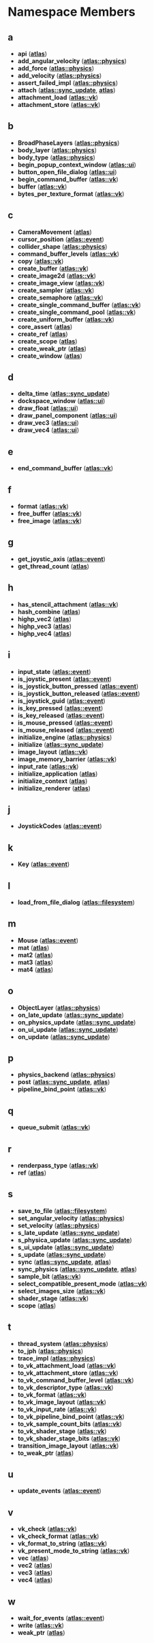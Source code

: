 
# Namespace Members



## a

* **api** ([**atlas**](namespaceatlas.md))
* **add\_angular\_velocity** ([**atlas::physics**](namespaceatlas_1_1physics.md))
* **add\_force** ([**atlas::physics**](namespaceatlas_1_1physics.md))
* **add\_velocity** ([**atlas::physics**](namespaceatlas_1_1physics.md))
* **assert\_failed\_impl** ([**atlas::physics**](namespaceatlas_1_1physics.md))
* **attach** ([**atlas::sync\_update**](namespaceatlas_1_1sync__update.md), [**atlas**](namespaceatlas.md))
* **attachment\_load** ([**atlas::vk**](namespaceatlas_1_1vk.md))
* **attachment\_store** ([**atlas::vk**](namespaceatlas_1_1vk.md))


## b

* **BroadPhaseLayers** ([**atlas::physics**](namespaceatlas_1_1physics.md))
* **body\_layer** ([**atlas::physics**](namespaceatlas_1_1physics.md))
* **body\_type** ([**atlas::physics**](namespaceatlas_1_1physics.md))
* **begin\_popup\_context\_window** ([**atlas::ui**](namespaceatlas_1_1ui.md))
* **button\_open\_file\_dialog** ([**atlas::ui**](namespaceatlas_1_1ui.md))
* **begin\_command\_buffer** ([**atlas::vk**](namespaceatlas_1_1vk.md))
* **buffer** ([**atlas::vk**](namespaceatlas_1_1vk.md))
* **bytes\_per\_texture\_format** ([**atlas::vk**](namespaceatlas_1_1vk.md))


## c

* **CameraMovement** ([**atlas**](namespaceatlas.md))
* **cursor\_position** ([**atlas::event**](namespaceatlas_1_1event.md))
* **collider\_shape** ([**atlas::physics**](namespaceatlas_1_1physics.md))
* **command\_buffer\_levels** ([**atlas::vk**](namespaceatlas_1_1vk.md))
* **copy** ([**atlas::vk**](namespaceatlas_1_1vk.md))
* **create\_buffer** ([**atlas::vk**](namespaceatlas_1_1vk.md))
* **create\_image2d** ([**atlas::vk**](namespaceatlas_1_1vk.md))
* **create\_image\_view** ([**atlas::vk**](namespaceatlas_1_1vk.md))
* **create\_sampler** ([**atlas::vk**](namespaceatlas_1_1vk.md))
* **create\_semaphore** ([**atlas::vk**](namespaceatlas_1_1vk.md))
* **create\_single\_command\_buffer** ([**atlas::vk**](namespaceatlas_1_1vk.md))
* **create\_single\_command\_pool** ([**atlas::vk**](namespaceatlas_1_1vk.md))
* **create\_uniform\_buffer** ([**atlas::vk**](namespaceatlas_1_1vk.md))
* **core\_assert** ([**atlas**](namespaceatlas.md))
* **create\_ref** ([**atlas**](namespaceatlas.md))
* **create\_scope** ([**atlas**](namespaceatlas.md))
* **create\_weak\_ptr** ([**atlas**](namespaceatlas.md))
* **create\_window** ([**atlas**](namespaceatlas.md))


## d

* **delta\_time** ([**atlas::sync\_update**](namespaceatlas_1_1sync__update.md))
* **dockspace\_window** ([**atlas::ui**](namespaceatlas_1_1ui.md))
* **draw\_float** ([**atlas::ui**](namespaceatlas_1_1ui.md))
* **draw\_panel\_component** ([**atlas::ui**](namespaceatlas_1_1ui.md))
* **draw\_vec3** ([**atlas::ui**](namespaceatlas_1_1ui.md))
* **draw\_vec4** ([**atlas::ui**](namespaceatlas_1_1ui.md))


## e

* **end\_command\_buffer** ([**atlas::vk**](namespaceatlas_1_1vk.md))


## f

* **format** ([**atlas::vk**](namespaceatlas_1_1vk.md))
* **free\_buffer** ([**atlas::vk**](namespaceatlas_1_1vk.md))
* **free\_image** ([**atlas::vk**](namespaceatlas_1_1vk.md))


## g

* **get\_joystic\_axis** ([**atlas::event**](namespaceatlas_1_1event.md))
* **get\_thread\_count** ([**atlas**](namespaceatlas.md))


## h

* **has\_stencil\_attachment** ([**atlas::vk**](namespaceatlas_1_1vk.md))
* **hash\_combine** ([**atlas**](namespaceatlas.md))
* **highp\_vec2** ([**atlas**](namespaceatlas.md))
* **highp\_vec3** ([**atlas**](namespaceatlas.md))
* **highp\_vec4** ([**atlas**](namespaceatlas.md))


## i

* **input\_state** ([**atlas::event**](namespaceatlas_1_1event.md))
* **is\_joystic\_present** ([**atlas::event**](namespaceatlas_1_1event.md))
* **is\_joystick\_button\_pressed** ([**atlas::event**](namespaceatlas_1_1event.md))
* **is\_joystick\_button\_released** ([**atlas::event**](namespaceatlas_1_1event.md))
* **is\_joystick\_guid** ([**atlas::event**](namespaceatlas_1_1event.md))
* **is\_key\_pressed** ([**atlas::event**](namespaceatlas_1_1event.md))
* **is\_key\_released** ([**atlas::event**](namespaceatlas_1_1event.md))
* **is\_mouse\_pressed** ([**atlas::event**](namespaceatlas_1_1event.md))
* **is\_mouse\_released** ([**atlas::event**](namespaceatlas_1_1event.md))
* **initialize\_engine** ([**atlas::physics**](namespaceatlas_1_1physics.md))
* **initialize** ([**atlas::sync\_update**](namespaceatlas_1_1sync__update.md))
* **image\_layout** ([**atlas::vk**](namespaceatlas_1_1vk.md))
* **image\_memory\_barrier** ([**atlas::vk**](namespaceatlas_1_1vk.md))
* **input\_rate** ([**atlas::vk**](namespaceatlas_1_1vk.md))
* **initialize\_application** ([**atlas**](namespaceatlas.md))
* **initialize\_context** ([**atlas**](namespaceatlas.md))
* **initialize\_renderer** ([**atlas**](namespaceatlas.md))


## j

* **JoystickCodes** ([**atlas::event**](namespaceatlas_1_1event.md))


## k

* **Key** ([**atlas::event**](namespaceatlas_1_1event.md))


## l

* **load\_from\_file\_dialog** ([**atlas::filesystem**](namespaceatlas_1_1filesystem.md))


## m

* **Mouse** ([**atlas::event**](namespaceatlas_1_1event.md))
* **mat** ([**atlas**](namespaceatlas.md))
* **mat2** ([**atlas**](namespaceatlas.md))
* **mat3** ([**atlas**](namespaceatlas.md))
* **mat4** ([**atlas**](namespaceatlas.md))


## o

* **ObjectLayer** ([**atlas::physics**](namespaceatlas_1_1physics.md))
* **on\_late\_update** ([**atlas::sync\_update**](namespaceatlas_1_1sync__update.md))
* **on\_physics\_update** ([**atlas::sync\_update**](namespaceatlas_1_1sync__update.md))
* **on\_ui\_update** ([**atlas::sync\_update**](namespaceatlas_1_1sync__update.md))
* **on\_update** ([**atlas::sync\_update**](namespaceatlas_1_1sync__update.md))


## p

* **physics\_backend** ([**atlas::physics**](namespaceatlas_1_1physics.md))
* **post** ([**atlas::sync\_update**](namespaceatlas_1_1sync__update.md), [**atlas**](namespaceatlas.md))
* **pipeline\_bind\_point** ([**atlas::vk**](namespaceatlas_1_1vk.md))


## q

* **queue\_submit** ([**atlas::vk**](namespaceatlas_1_1vk.md))


## r

* **renderpass\_type** ([**atlas::vk**](namespaceatlas_1_1vk.md))
* **ref** ([**atlas**](namespaceatlas.md))


## s

* **save\_to\_file** ([**atlas::filesystem**](namespaceatlas_1_1filesystem.md))
* **set\_angular\_velocity** ([**atlas::physics**](namespaceatlas_1_1physics.md))
* **set\_velocity** ([**atlas::physics**](namespaceatlas_1_1physics.md))
* **s\_late\_update** ([**atlas::sync\_update**](namespaceatlas_1_1sync__update.md))
* **s\_physica\_update** ([**atlas::sync\_update**](namespaceatlas_1_1sync__update.md))
* **s\_ui\_update** ([**atlas::sync\_update**](namespaceatlas_1_1sync__update.md))
* **s\_update** ([**atlas::sync\_update**](namespaceatlas_1_1sync__update.md))
* **sync** ([**atlas::sync\_update**](namespaceatlas_1_1sync__update.md), [**atlas**](namespaceatlas.md))
* **sync\_physics** ([**atlas::sync\_update**](namespaceatlas_1_1sync__update.md), [**atlas**](namespaceatlas.md))
* **sample\_bit** ([**atlas::vk**](namespaceatlas_1_1vk.md))
* **select\_compatible\_present\_mode** ([**atlas::vk**](namespaceatlas_1_1vk.md))
* **select\_images\_size** ([**atlas::vk**](namespaceatlas_1_1vk.md))
* **shader\_stage** ([**atlas::vk**](namespaceatlas_1_1vk.md))
* **scope** ([**atlas**](namespaceatlas.md))


## t

* **thread\_system** ([**atlas::physics**](namespaceatlas_1_1physics.md))
* **to\_jph** ([**atlas::physics**](namespaceatlas_1_1physics.md))
* **trace\_impl** ([**atlas::physics**](namespaceatlas_1_1physics.md))
* **to\_vk\_attachment\_load** ([**atlas::vk**](namespaceatlas_1_1vk.md))
* **to\_vk\_attachment\_store** ([**atlas::vk**](namespaceatlas_1_1vk.md))
* **to\_vk\_command\_buffer\_level** ([**atlas::vk**](namespaceatlas_1_1vk.md))
* **to\_vk\_descriptor\_type** ([**atlas::vk**](namespaceatlas_1_1vk.md))
* **to\_vk\_format** ([**atlas::vk**](namespaceatlas_1_1vk.md))
* **to\_vk\_image\_layout** ([**atlas::vk**](namespaceatlas_1_1vk.md))
* **to\_vk\_input\_rate** ([**atlas::vk**](namespaceatlas_1_1vk.md))
* **to\_vk\_pipeline\_bind\_point** ([**atlas::vk**](namespaceatlas_1_1vk.md))
* **to\_vk\_sample\_count\_bits** ([**atlas::vk**](namespaceatlas_1_1vk.md))
* **to\_vk\_shader\_stage** ([**atlas::vk**](namespaceatlas_1_1vk.md))
* **to\_vk\_shader\_stage\_bits** ([**atlas::vk**](namespaceatlas_1_1vk.md))
* **transition\_image\_layout** ([**atlas::vk**](namespaceatlas_1_1vk.md))
* **to\_weak\_ptr** ([**atlas**](namespaceatlas.md))


## u

* **update\_events** ([**atlas::event**](namespaceatlas_1_1event.md))


## v

* **vk\_check** ([**atlas::vk**](namespaceatlas_1_1vk.md))
* **vk\_check\_format** ([**atlas::vk**](namespaceatlas_1_1vk.md))
* **vk\_format\_to\_string** ([**atlas::vk**](namespaceatlas_1_1vk.md))
* **vk\_present\_mode\_to\_string** ([**atlas::vk**](namespaceatlas_1_1vk.md))
* **vec** ([**atlas**](namespaceatlas.md))
* **vec2** ([**atlas**](namespaceatlas.md))
* **vec3** ([**atlas**](namespaceatlas.md))
* **vec4** ([**atlas**](namespaceatlas.md))


## w

* **wait\_for\_events** ([**atlas::event**](namespaceatlas_1_1event.md))
* **write** ([**atlas::vk**](namespaceatlas_1_1vk.md))
* **weak\_ptr** ([**atlas**](namespaceatlas.md))




